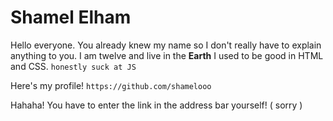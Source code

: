 # Shamel Elham
Hello everyone. You already knew my name so I don't really have to explain anything to you.
I am twelve and live in the **Earth**
I used to be good in HTML and CSS. `honestly suck at JS`

Here's my profile!
`https://github.com/shamelooo`

Hahaha! You have to enter the link in the address bar yourself! ( sorry )
